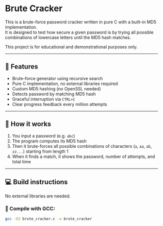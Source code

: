 # Brute Cracker

This is a brute-force password cracker written in pure C with a built-in MD5 implementation.  
It is designed to test how secure a given password is by trying all possible combinations of lowercase letters until the MD5 hash matches.

This project is for educational and demonstrational purposes only.

---

## 🚀 Features

- Brute-force generator using recursive search
- Pure C implementation, no external libraries required
- Custom MD5 hashing (no OpenSSL needed)
- Detects password by matching MD5 hash
- Graceful interruption via `CTRL+C`
- Clear progress feedback every million attempts

---

## 🧪 How it works

1. You input a password (e.g. `abc`)
2. The program computes its MD5 hash
3. Then it brute-forces all possible combinations of characters (`a`, `aa`, `ab`, `zz...`) starting from length 1
4. When it finds a match, it shows the password, number of attempts, and total time

---

## 💻 Build instructions

No external libraries are needed.

### 🔧 Compile with GCC:
```bash
gcc -O3 brute_cracker.c -o brute_cracker
